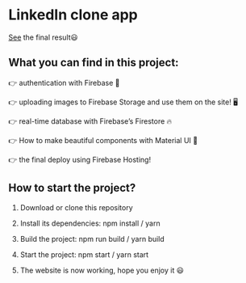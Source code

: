 # LinkedIn clone app

[See]() the final result😃

## What you can find in this project:

👉 authentication with Firebase 🔑

👉 uploading images to Firebase Storage and use them on the site! 🖥️

👉 real-time database with Firebase’s Firestore 🔥

👉 How to make beautiful components with Material UI 🚀

👉 the final deploy using Firebase Hosting!

## How to start the project?

1. Download or clone this repository

2. Install its dependencies: npm install / yarn

3. Build the project: npm run build / yarn build

4. Start the project: npm start / yarn start

5. The website is now working, hope you enjoy it 😃